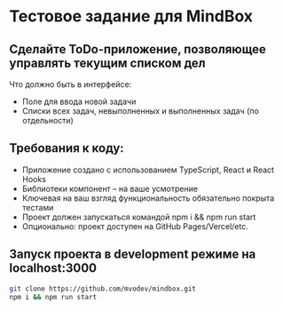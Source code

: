 # Тестовое задание для MindBox
## Сделайте ToDo-приложение, позволяющее управлять текущим списком дел
Что должно быть в интерфейсе:
* Поле для ввода новой задачи
* Списки всех задач, невыполненных и выполненных задач (по отдельности)

## Требования к коду:
* Приложение создано с использованием TypeScript, React и React Hooks
* Библиотеки компонент – на ваше усмотрение
* Ключевая на ваш взгляд функциональность обязательно покрыта тестами
* Проект должен запускаться командой npm i && npm run start
* Опционально: проект доступен на GitHub Pages/Vercel/etc.

## Запуск проекта в development режиме на localhost:3000
```bash
git clone https://github.com/mvodev/mindbox.git
npm i && npm run start
```